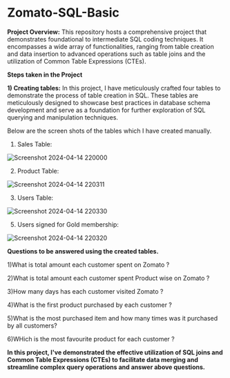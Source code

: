 # Zomato-SQL-Basic


**Project Overview:**
This repository hosts a comprehensive project that demonstrates foundational to intermediate SQL coding techniques. It encompasses a wide array of functionalities, ranging from table creation and data insertion to advanced operations such as table joins and the utilization of Common Table Expressions (CTEs).


**Steps taken in the Project**


**1) Creating tables:**
In this project, I have meticulously crafted four tables to demonstrate the process of table creation in SQL. These tables are meticulously designed to showcase best practices in database schema development and serve as a foundation for further exploration of SQL querying and manipulation techniques.

Below are the screen shots of the tables which I have created manually.

1) Sales Table:

![Screenshot 2024-04-14 220000](https://github.com/PranavJadhav611/Zomato-SQL-Basic/assets/86688689/a9c8f940-bb72-43ed-ba56-d06b33da11c5)



2) Product Table:

![Screenshot 2024-04-14 220311](https://github.com/PranavJadhav611/Zomato-SQL-Basic/assets/86688689/aec6c99c-1c27-41d1-899a-d8ac83500abd)


3) Users Table:

![Screenshot 2024-04-14 220330](https://github.com/PranavJadhav611/Zomato-SQL-Basic/assets/86688689/09421d30-b75e-44c4-9cb8-a79ba8a33a81)


5) Users signed for Gold membership:

![Screenshot 2024-04-14 220320](https://github.com/PranavJadhav611/Zomato-SQL-Basic/assets/86688689/e785145d-6539-4669-ad61-e6d872ceaaf0)




**Questions to be answered using the created tables.**

1)What is total amount each customer spent on Zomato ?

2)What is total amount each customer spent Product wise on Zomato ?

3)How many days has each customer visited Zomato ?

4)What is the first product purchased by each customer ?

5)What is the most purchased item and how many times was it purchased by all customers?

6)WHich is the most favourite product for each customer ?




**In this project, I've demonstrated the effective utilization of SQL joins and Common Table Expressions (CTEs) to facilitate data merging and streamline complex query operations and answer above questions.**
